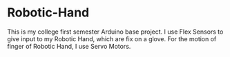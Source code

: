 # Robotic-Hand
This is my college first semester Arduino base project. I use Flex Sensors to give input to my Robotic Hand, which are fix on a glove. For the motion of finger of Robotic Hand, I use Servo Motors. 
